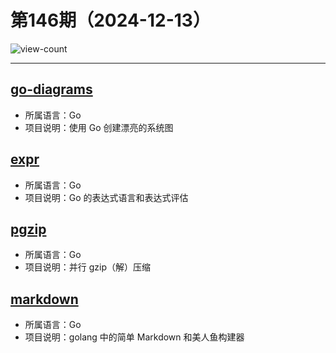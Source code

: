 # 第146期（2024-12-13）

![view-count](https://count.getloli.com/@xiaoxuan6-weekly-20241213)

---
## [go-diagrams](https://github.com/blushft/go-diagrams)
- 所属语言：Go
- 项目说明：使用 Go 创建漂亮的系统图

## [expr](https://github.com/expr-lang/expr)
- 所属语言：Go
- 项目说明：Go 的表达式语言和表达式评估

## [pgzip](https://github.com/klauspost/pgzip)
- 所属语言：Go
- 项目说明：并行 gzip（解）压缩

## [markdown](https://github.com/nao1215/markdown)
- 所属语言：Go
- 项目说明：golang 中的简单 Markdown 和美人鱼构建器
